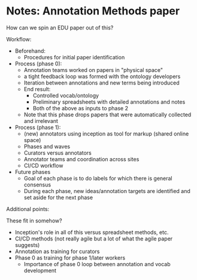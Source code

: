 # Notes: Annotation Methods paper

How can we spin an EDU paper out of this?

Workflow:

- Beforehand:
  - Procedures for initial paper identification
- Process (phase 0):
  - Annotation teams worked on papers in "physical space"
  - a tight feedback loop was formed with the ontology developers
  - Iteration between annotations and new terms being introduced
  - End result:
    - Controlled vocab/ontology
    - Preliminary spreadsheets with detailed annotations and notes
    - Both of the above as inputs to phase 2
  - Note that this phase drops papers that were automatically collected and irrelevant
- Process (phase 1):
  - (new) annotators using inception as tool for markup (shared online space)
  - Phases and waves
  - Curators versus annotators
  - Annotator teams and coordination across sites
  - CI/CD workflow
- Future phases
  - Goal of each phase is to do labels for which there is general consensus
  - During each phase, new ideas/annotation targets are identified and set aside for the next phase


Additional points:

These fit in somehow?

- Inception's role in all of this versus spreadsheet methods, etc.
- CI/CD methods (not really agile but a lot of what the agile paper suggests)
- Annotation as training for curators
- Phase 0 as training for phase 1/later workers
  - Importance of phase 0 loop between annotation and vocab development
